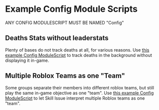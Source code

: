 # Example Config Module Scripts

ANY CONFIG MODULESCRIPT MUST BE NAMED "Config"

## Deaths Stats without leaderstats
Plenty of bases do not track deaths at all, for various reasons. Use [this example Config ModuleScript](DeathsConfig.lua) to track deaths in the background without displaying it in-game.

## Multiple Roblox Teams as one "Team"
Some groups separate their members into different roblox teams, but still play the same in-game objective as one "team". Use [this example Config ModuleScript](MultipleTeamsConfig.lua) to let Skill Issue interpret multiple Roblox teams as one "team".